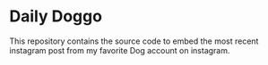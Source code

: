 # Daily Doggo
 This repository contains the source code to embed the most recent instagram post from my favorite Dog account on instagram.
